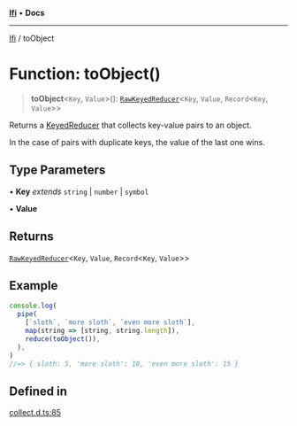 [**lfi**](../readme.md) • **Docs**

***

[lfi](../globals.md) / toObject

# Function: toObject()

> **toObject**\<`Key`, `Value`\>(): [`RawKeyedReducer`](../type-aliases/RawKeyedReducer.md)\<`Key`, `Value`, `Record`\<`Key`, `Value`\>\>

Returns a [KeyedReducer](../type-aliases/KeyedReducer.md) that collects key-value pairs to an object.

In the case of pairs with duplicate keys, the value of the last one wins.

## Type Parameters

• **Key** *extends* `string` \| `number` \| `symbol`

• **Value**

## Returns

[`RawKeyedReducer`](../type-aliases/RawKeyedReducer.md)\<`Key`, `Value`, `Record`\<`Key`, `Value`\>\>

## Example

```js
console.log(
  pipe(
    [`sloth`, `more sloth`, `even more sloth`],
    map(string => [string, string.length]),
    reduce(toObject()),
  ),
)
//=> { sloth: 5, 'more sloth': 10, 'even more sloth': 15 }
```

## Defined in

[collect.d.ts:85](https://github.com/TomerAberbach/lfi/blob/e98b31ea37c84de0758cf58c8fcf28193f36b533/src/operations/collect.d.ts#L85)
